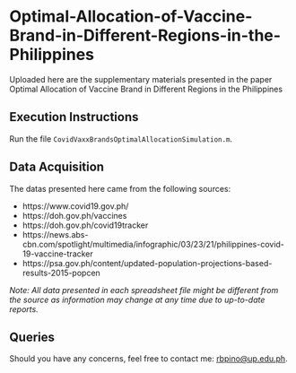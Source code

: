 # Optimal-Allocation-of-Vaccine-Brand-in-Different-Regions-in-the-Philippines
Uploaded here are the supplementary materials presented in the paper Optimal Allocation of Vaccine Brand in Different Regions in the Philippines

## Execution Instructions
Run the file `CovidVaxxBrandsOptimalAllocationSimulation.m`.

## Data Acquisition
The datas presented here came from the following sources:

<ul>
<li> https://www.covid19.gov.ph/ </li> 
<li> https://doh.gov.ph/vaccines </li>
<li> https://doh.gov.ph/covid19tracker </li>
<li> https://news.abs-cbn.com/spotlight/multimedia/infographic/03/23/21/philippines-covid-19-vaccine-tracker </li>
<li> https://psa.gov.ph/content/updated-population-projections-based-results-2015-popcen </li>
</ul>

<i> Note: All data presented in each spreadsheet file might be different from the source as information may change at any time due to up-to-date reports. </i>

## Queries
Should you have any concerns, feel free to contact me: rbpino@up.edu.ph.
